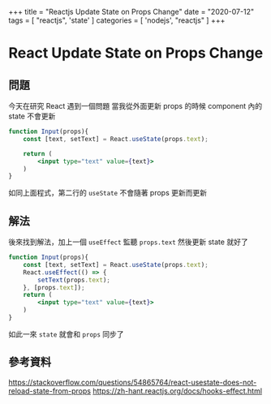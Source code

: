 +++
title = "Reactjs Update State on Props Change"
date = "2020-07-12"
tags = [ "reactjs", 'state' ]
categories = [ 'nodejs', "reactjs" ]
+++

# React Update State on Props Change
## 問題
今天在研究 React
遇到一個問題
當我從外面更新 props 的時候 component 內的 state 不會更新
```jsx
function Input(props){
	const [text, setText] = React.useState(props.text);

	return (
		<input type="text" value={text}>
	)
}
```
如同上面程式，第二行的 `useState` 不會隨著 props 更新而更新

## 解法
後來找到解法，加上一個 `useEffect` 監聽 `props.text` 然後更新 state 就好了
```jsx
function Input(props){
	const [text, setText] = React.useState(props.text);
	React.useEffect(() => {
		setText(props.text);
	}, [props.text]);
	return (
		<input type="text" value={text}>
	)
}
```
如此一來 `state` 就會和 `props` 同步了

## 參考資料
https://stackoverflow.com/questions/54865764/react-usestate-does-not-reload-state-from-props
https://zh-hant.reactjs.org/docs/hooks-effect.html
